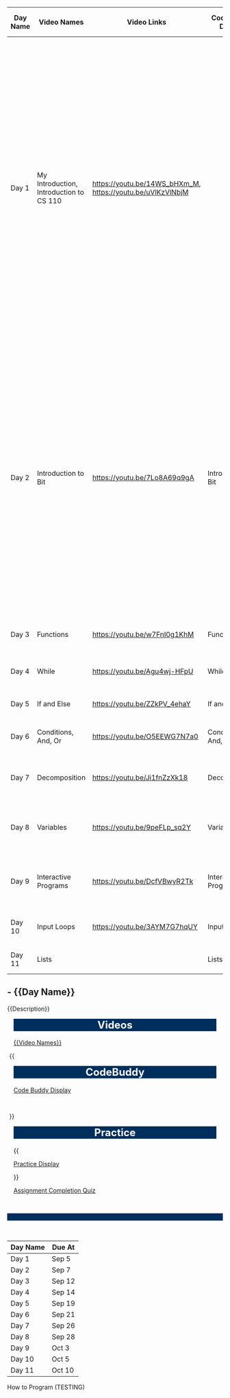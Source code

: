 <assignment>
<template-arguments>

| Day Name | Video Names                             | Video Links                                                | Code Buddy Display   | Code Buddy ID | Practice Display                                                      | Practice Links                                                                      | Description                                                                                                                                                                                                                                                                                                                                                                                                          |
|----------|-----------------------------------------|------------------------------------------------------------|----------------------|---------------|-----------------------------------------------------------------------|-------------------------------------------------------------------------------------|----------------------------------------------------------------------------------------------------------------------------------------------------------------------------------------------------------------------------------------------------------------------------------------------------------------------------------------------------------------------------------------------------------------------|
| Day 1    | My Introduction, Introduction to CS 110 | https://youtu.be/14WS_bHXm_M, https://youtu.be/uVlKzVlNbjM |                      |               | Lab 0 - Getting Started, Homework 0 - Getting Started,                | labs/lab0-getting-started, homework/homework0-getting-started                       | Welcome to class!  We will have these assignments for each day.  Each will have a video, a lab and a homework.  These are due by 8 am on the next Tuesday or Thursday. After you complete each homework and project, you should fill out the assignment survey (for extra credit). The assignment survey helps us know how well you are understanding the material and how the homework and projects are going.      |
| Day 2    | Introduction to Bit                     | https://youtu.be/7Lo8A69q9gA                               | Introduction to Bit  | 1240          | Lab 1a - Introduction to Bit, Homework 1a - Introduction to Bit       | labs/lab1a-introduction-to-bit, homework/homework1a-introduction-to-bit             | This week we are adding a CodeBuddy experience. This will give you hands on practice with concepts that are explained in the lecture video and will help you know quickly if you are understanding the material. It is also a great preparation for the midterm and final.  At the end of the semester, I will assign up to 2 extra credit points based on the percent of the CodeBuddy material you have completed. |
| Day 3    | Functions                               | https://youtu.be/w7FnI0g1KhM                               | Functions            | 1241          | Lab 1b - Functions, Homework 1b - Functions                           | labs/lab1b-functions, homework/homework1b-functions                                 |                                                                                                                                                                                                                                                                                                                                                                                                                      |
| Day 4    | While                                   | https://youtu.be/Agu4wj-HFpU                               | While                | 1242          | Lab 1c - While, Homework 1c - While, Project 1 - Bit                  | labs/lab1c-while, homework/homework1c-while, projects/project1-bit                  |                                                                                                                                                                                                                                                                                                                                                                                                                      |
| Day 5    | If and Else                             | https://youtu.be/ZZkPV_4ehaY                               | If and Else          | 1243          | Lab 2a - If, Homework 2a - If                                         | labs/lab2a-if, homework/homework2a-if                                               |                                                                                                                                                                                                                                                                                                                                                                                                                      |
| Day 6    | Conditions, And, Or                     | https://youtu.be/O5EEWG7N7a0                               | Conditions, And, Or  | 1244          | Lab 2b - Conditions, Homework 2b - Conditions                         | labs/lab2b-conditions, homework/homework2b-conditions                               |                                                                                                                                                                                                                                                                                                                                                                                                                      |
| Day 7    | Decomposition                           | https://youtu.be/Ji1fnZzXk18                               | Decomposition        | 1245          | Lab 2c - Decomposition, Homework 2c - Decomposition                   | labs/lab2c-decomposition, homework/homework2c-decomposition                         |                                                                                                                                                                                                                                                                                                                                                                                                                      |
| Day 8    | Variables                               | https://youtu.be/9peFLp_sq2Y                               | Variables            | 1246          | Lab 2d - Variables, Homework 2d - Variables, Project 2 - Bit Problems | labs/lab2d-variables, homework/homework2d-variables, projects/project2-bit-problems |                                                                                                                                                                                                                                                                                                                                                                                                                      |
| Day 9    | Interactive Programs                    | https://youtu.be/DcfVBwyR2Tk                               | Interactive Programs | 1247          | Lab 3a - Interactive Programs, Homework 3a - Interactive Programs     | labs/lab3a-interactive-programs, homework/homework3a-interactive-programs           |                                                                                                                                                                                                                                                                                                                                                                                                                      |
| Day 10   | Input Loops                             | https://youtu.be/3AYM7G7hqUY                               | Input Loops          | 1248          | Lab 3b - Input Loops, Homework 3b - Input Loops                       | labs/lab3b-input-loops, homework/homework3b-input-loops                             |                                                                                                                                                                                                                                                                                                                                                                                                                      |
| Day 11   | Lists                                   |                                                            | Lists                | 1249          | Lab 3c - Lists, Homework 3c - Lists                                   | labs/lab3c-lists, homework/homework3c-lists                                         |                                                                                                                                                                                                                                                                                                                                                                                                                      |

</template-arguments>

<settings name="{{Day Name}}"></settings>

<description>
    <div id="kl_wrapper_3" class="kl_flat_sections variation_2 kl_wrapper">
        <div id="kl_banner">
            <h2 class=""><span id="kl_banner_left" class="kl_current_module_name">-</span> <span id="kl_banner_right" class="" style="margin-top: 5px; padding-top: 12px;">{{Day Name}}</span></h2>
        </div>
        {{Description}}
        <div id="kl_custom_block_0" class="">
            <div class="bs-container" style="margin-top: 15px; padding-right: 5px; padding-left: 5px; margin-bottom: 5px;">
                <div class="bs-row">
                    <div class="bs-col-md kl_solid_border kl_border_radius_5" style="border-width: 7px; border-color: #002e5d; margin-right: 10px; margin-bottom: 10px; margin-left: 10px;">
                        <h4 class="kl_border_radius_5" style="color: #ffffff; text-align: center; margin-top: 15px; background-color: #002e5d; border-color: #002e5d;"><span class="" style="font-size: 18pt; background-color: #002e5d; color: #ffffff; border-color: #002e5d; margin-right: 0px; margin-bottom: 0px; margin-left: 0px;">Videos</span></h4>
                        <p><a class="ytp-share-panel-link ytp-no-contextmenu" title="Share link" href="{{Video Links}}" target="_blank" rel="noopener" aria-label="Share link">{{Video Names}}</a></p>
                    </div>{{
                    <div class="bs-col-md kl_solid_border kl_border_radius_5" style="border-width: 7px; border-color: #002e5d; padding-bottom: 20px; margin-right: 10px; margin-bottom: 10px; margin-left: 10px;">
                        <h4 class="kl_border_radius_5" style="color: #ffffff; text-align: center; margin-top: 15px; background-color: #002e5d; border-color: #002e5d;"><span class="" style="font-size: 18pt; background-color: #002e5d; color: #ffffff;">CodeBuddy</span></h4>
                        <p><a class="inline_disabled" href="https://codebuddy.byu.edu/assignment/31/Code Buddy ID" target="_blank" rel="noopener">Code Buddy Display</a></p>
                    </div>}}
                    <div class="bs-col-md kl_solid_border kl_border_radius_5" style="border-width: 7px; border-color: #002e5d; margin-left: 10px; color: #000000; margin-right: 10px; margin-bottom: 10px;">
                        <h4 class="kl_border_radius_5" style="color: #ffffff; text-align: center; margin-top: 15px; background-color: #002e5d; border-color: #002e5d;"><span class="" style="font-size: 18pt; background-color: #002e5d; color: #ffffff;">Practice</span></h4>
                        {{<p><a class="underline decoration-lightblue" href="https://fall2023.byucs110.org/Practice Links">Practice Display</a><span>&nbsp;</span></p>}}
                        <p><a class="underline decoration-lightblue" href="https://byu.az1.qualtrics.com/jfe/form/SV_8uJA1ajIcubxzwi?term=20233">Assignment Completion Quiz</a><span>&nbsp;</span></p>
                    </div>
                </div>
            </div>
        </div>
    </div>
    <p>&nbsp;</p>
    <p class="kl_module_progress_completion" style="color: #ffffff; background-color: #002e5d;">&nbsp;</p>
    <p>&nbsp;</p>

</description>
</assignment>

<override>
<template-arguments>

| Day Name | Due At |
|----------|--------|
| Day 1    | Sep 5  |
| Day 2    | Sep 7  |
| Day 3    | Sep 12 |
| Day 4    | Sep 14 |
| Day 5    | Sep 19 |
| Day 6    | Sep 21 |
| Day 7    | Sep 26 |
| Day 8    | Sep 28 |
| Day 9    | Oct 3  |
| Day 10   | Oct 5  |
| Day 11   | Oct 10 |

</template-arguments>
<section>How to Program (TESTING)</section>
<assignment title="{{Day Name}}" due_at="{{Due At}}, 2023"></assignment>
</override>